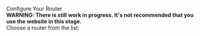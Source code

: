 Configure Your Router<br>
**WARNING: There is still work in progress. It's not recommended that you use the website in this stage.**<br>
Choose a router from the list:

